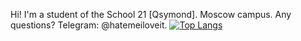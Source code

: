 Hi! I'm a student of the School 21 [Qsymond]. Moscow campus. 
Any questions? Telegram: @hatemeiloveit.
[![Top Langs](https://github-readme-stats.vercel.app/api/top-langs/?username=evgeniymsk)](https://github.com/anuraghazra/github-readme-stats)
<!--
**EvgeniyMsk/EvgeniyMsk** is a ✨ _special_ ✨ repository because its `README.md` (this file) appears on your GitHub profile.

Here are some ideas to get you started:

- 🔭 I’m currently working on ...
- 🌱 I’m currently learning ...
- 👯 I’m looking to collaborate on ...
- 🤔 I’m looking for help with ...
- 💬 Ask me about ...
- 📫 How to reach me: ...
- 😄 Pronouns: ...
- ⚡ Fun fact: ...
-->
